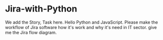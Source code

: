 # Jira-with-Python
We add the Story, Task here.
Hello Python and JavaScript.
Please make the workflow of Jira software how it's work and why it's need in IT sector.
give me the Jira flow diagram.
